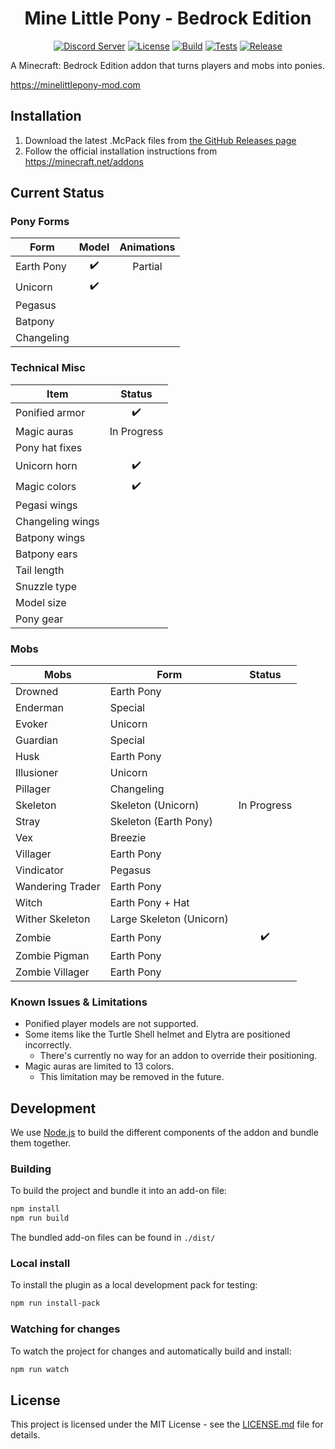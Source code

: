 <div align="center">

# Mine Little Pony - Bedrock Edition

[![Discord Server][discord-badge]][discord-link]
[![License][license-badge]][license-link]
[![Build][build-badge]][build-link]
[![Tests][tests-badge]][tests-link]
[![Release][release-badge]][release-link]

</div>

A Minecraft: Bedrock Edition addon that turns players and mobs into ponies.

https://minelittlepony-mod.com

## Installation

1. Download the latest .McPack files from [the GitHub Releases page][release-link]
2. Follow the official installation instructions from https://minecraft.net/addons

## Current Status

### Pony Forms

| Form        | Model | Animations |
|-------------|:-----:|:----------:|
| Earth Pony  |   ✔️   | Partial    |
| Unicorn     |   ✔️   |            |
| Pegasus     |       |            |
| Batpony     |       |            |
| Changeling  |       |            |

### Technical Misc

| Item             | Status      |
|------------------|:-----------:|
| Ponified armor   |      ✔️      |
| Magic auras      | In Progress |
| Pony hat fixes   |             |
| Unicorn horn     |      ✔️      |
| Magic colors     |      ✔️      |
| Pegasi wings     |             |
| Changeling wings |             |
| Batpony wings    |             |
| Batpony ears     |             |
| Tail length      |             |
| Snuzzle type     |             |
| Model size       |             |
| Pony gear        |             |

### Mobs

| Mobs             | Form                     | Status      |
|------------------|--------------------------|:-----------:|
| Drowned          | Earth Pony               |             |
| Enderman         | Special                  |             |
| Evoker           | Unicorn                  |             |
| Guardian         | Special                  |             |
| Husk             | Earth Pony               |             |
| Illusioner       | Unicorn                  |             |
| Pillager         | Changeling               |             |
| Skeleton         | Skeleton (Unicorn)       | In Progress |
| Stray            | Skeleton (Earth Pony)    |             |
| Vex              | Breezie                  |             |
| Villager         | Earth Pony               |             |
| Vindicator       | Pegasus                  |             |
| Wandering Trader | Earth Pony               |             |
| Witch            | Earth Pony + Hat         |             |
| Wither Skeleton  | Large Skeleton (Unicorn) |             |
| Zombie           | Earth Pony               |      ✔️      |
| Zombie Pigman    | Earth Pony               |             |
| Zombie Villager  | Earth Pony               |             |

### Known Issues & Limitations

- Ponified player models are not supported.
- Some items like the Turtle Shell helmet and Elytra are positioned incorrectly.
  - There's currently no way for an addon to override their positioning.
- Magic auras are limited to 13 colors.
  - This limitation may be removed in the future.

## Development
We use [Node.js](https://nodejs.org/) to build the different components of the addon and bundle them together.

### Building
To build the project and bundle it into an add-on file:
```bash
npm install
npm run build
```
The bundled add-on files can be found in `./dist/`

### Local install
To install the plugin as a local development pack for testing:
```bash
npm run install-pack
```

### Watching for changes
To watch the project for changes and automatically build and install:
```bash
npm run watch
```

## License
This project is licensed under the MIT License - see the [LICENSE.md](LICENSE.md) file for details.

[website-badge]: https://img.shields.io/badge/website-minelittlepony--mod.com-blue
[website-link]: https://minelittlepony-mod.com

[license-badge]: https://img.shields.io/github/license/Tschrock/MineLittlePony-Bedrock
[license-link]: https://github.com/Tschrock/MineLittlePony-Bedrock/blob/master/LICENSE

[release-badge]: https://img.shields.io/github/v/release/Tschrock/MineLittlePony-Bedrock?label=latest%20release
[release-link]: https://github.com/Tschrock/MineLittlePony-Bedrock/releases/latest

[discord-badge]: https://img.shields.io/discord/182490536119107584?color=blueviolet&logo=discord&logoColor=white
[discord-link]: https://discord.gg/HbJSFyu

[build-badge]: https://img.shields.io/github/workflow/status/Tschrock/MineLittlePony-Bedrock/build
[build-link]: https://github.com/Tschrock/MineLittlePony-Bedrock/actions

[tests-badge]: https://img.shields.io/github/workflow/status/Tschrock/MineLittlePony-Bedrock/test?label=tests
[tests-link]: https://github.com/Tschrock/MineLittlePony-Bedrock/actions
